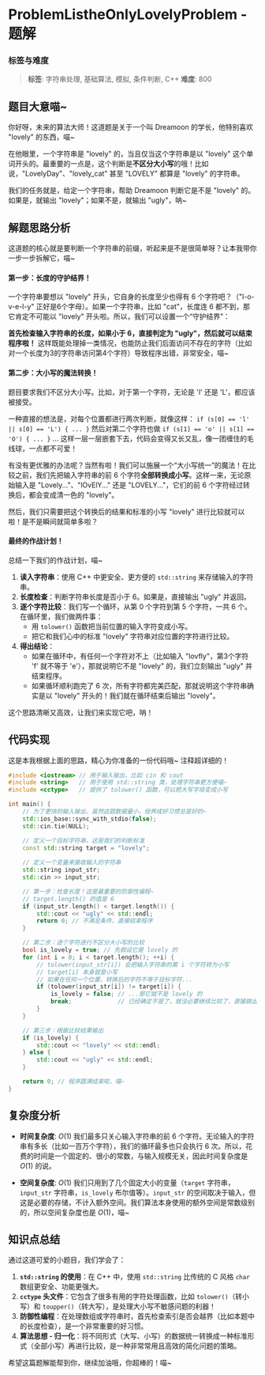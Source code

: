 # ProblemListheOnlyLovelyProblem - 题解

### 标签与难度
> **标签**: 字符串处理, 基础算法, 模拟, 条件判断, C++
> **难度**: 800

## 题目大意喵~

你好呀，未来的算法大师！这道题是关于一个叫 Dreamoon 的学长，他特别喜欢 "lovely" 的东西，喵~

在他眼里，一个字符串是 "lovely" 的，当且仅当这个字符串是以 "lovely" 这个单词开头的。最重要的一点是，这个判断是**不区分大小写**的哦！比如说，"LovelyDay"、"lovely_cat" 甚至 "LOVELY" 都算是 "lovely" 的字符串。

我们的任务就是，给定一个字符串，帮助 Dreamoon 判断它是不是 "lovely" 的。如果是，就输出 "lovely"；如果不是，就输出 "ugly"，呐~

## 解题思路分析

这道题的核心就是要判断一个字符串的前缀，听起来是不是很简单呀？让本我带你一步一步拆解它，喵~

#### 第一步：长度的守护结界！

一个字符串要想以 "lovely" 开头，它自身的长度至少也得有 6 个字符吧？（"l-o-v-e-l-y" 正好是6个字母）。如果一个字符串，比如 "cat"，长度连 6 都不到，那它肯定不可能以 "lovely" 开头啦。所以，我们可以设置一个“守护结界”：

**首先检查输入字符串的长度，如果小于 6，直接判定为 "ugly"，然后就可以结束程序啦！** 这样既能处理掉一类情况，也能防止我们后面访问不存在的字符（比如对一个长度为3的字符串访问第4个字符）导致程序出错，非常安全，喵~

#### 第二步：大小写的魔法转换！

题目要求我们不区分大小写。比如，对于第一个字符，无论是 'l' 还是 'L'，都应该被接受。

一种直接的想法是，对每个位置都进行两次判断，就像这样：
`if (s[0] == 'l' || s[0] == 'L') { ... }`
然后对第二个字符也做 `if (s[1] == 'o' || s[1] == 'O') { ... }` ...
这样一层一层嵌套下去，代码会变得又长又乱，像一团缠住的毛线球，一点都不可爱！

有没有更优雅的办法呢？当然有啦！我们可以施展一个“大小写统一”的魔法！在比较之前，我们先把输入字符串的前 6 个字符**全部转换成小写**。这样一来，无论原始输入是 "Lovely..."、"lOvElY..." 还是 "LOVELY..."，它们的前 6 个字符经过转换后，都会变成清一色的 "lovely"。

然后，我们只需要把这个转换后的结果和标准的小写 "lovely" 进行比较就可以啦！是不是瞬间就简单多啦？

#### 最终的作战计划！

总结一下我们的作战计划，喵~

1.  **读入字符串**：使用 C++ 中更安全、更方便的 `std::string` 来存储输入的字符串。
2.  **长度检查**：判断字符串长度是否小于 6。如果是，直接输出 "ugly" 并返回。
3.  **逐个字符比较**：我们写一个循环，从第 0 个字符到第 5 个字符，一共 6 个。在循环里，我们做两件事：
    *   用 `tolower()` 函数把当前位置的输入字符变成小写。
    *   把它和我们心中的标准 "lovely" 字符串对应位置的字符进行比较。
4.  **得出结论**：
    *   如果在循环中，有任何一个字符对不上（比如输入 "lovfly"，第3个字符 'f' 就不等于 'e'），那就说明它不是 "lovely" 的，我们立刻输出 "ugly" 并结束程序。
    *   如果循环顺利跑完了 6 次，所有字符都完美匹配，那就说明这个字符串确实是以 "lovely" 开头的！我们就在循环结束后输出 "lovely"。

这个思路清晰又高效，让我们来实现它吧，呐！

## 代码实现

这是本我根据上面的思路，精心为你准备的一份代码哦~ 注释超详细的！

```cpp
#include <iostream> // 用于输入输出，比如 cin 和 cout
#include <string>   // 用于使用 std::string 类，处理字符串更方便喵~
#include <cctype>   // 提供了 tolower() 函数，可以把大写字母变成小写

int main() {
    // 为了更快的输入输出，虽然这题数据量小，但养成好习惯总是好的~
    std::ios_base::sync_with_stdio(false);
    std::cin.tie(NULL);

    // 定义一个目标字符串，这是我们的判断标准
    const std::string target = "lovely";
    
    // 定义一个变量来接收输入的字符串
    std::string input_str;
    std::cin >> input_str;

    // 第一步：检查长度！这是最重要的防御性编程~
    // target.length() 的值是 6
    if (input_str.length() < target.length()) {
        std::cout << "ugly" << std::endl;
        return 0; // 不满足条件，直接结束程序
    }

    // 第二步：逐个字符进行不区分大小写的比较
    bool is_lovely = true; // 先假设它是 lovely 的
    for (int i = 0; i < target.length(); ++i) {
        // tolower(input_str[i]) 会把输入字符串的第 i 个字符转为小写
        // target[i] 本身就是小写
        // 如果在任何一个位置，转换后的字符不等于目标字符...
        if (tolower(input_str[i]) != target[i]) {
            is_lovely = false; // ...那它就不是 lovely 的
            break;             // 已经确定不是了，就没必要继续比较了，直接跳出循环！
        }
    }

    // 第三步：根据比较结果输出
    if (is_lovely) {
        std::cout << "lovely" << std::endl;
    } else {
        std::cout << "ugly" << std::endl;
    }

    return 0; // 程序圆满结束啦，喵~
}
```

## 复杂度分析

- **时间复杂度**: $O(1)$
  我们最多只关心输入字符串的前 6 个字符。无论输入的字符串有多长（比如一百万个字符），我们的循环最多也只会执行 6 次。所以，花费的时间是一个固定的、很小的常数，与输入规模无关，因此时间复杂度是 $O(1)$ 的说。

- **空间复杂度**: $O(1)$
  我们只用到了几个固定大小的变量（`target` 字符串，`input_str` 字符串，`is_lovely` 布尔值等）。`input_str` 的空间取决于输入，但这是必要的存储，不计入额外空间。我们算法本身使用的额外空间是常数级别的，所以空间复杂度也是 $O(1)$，喵~

## 知识点总结

通过这道可爱的小题目，我们学会了：

1.  **`std::string` 的使用**：在 C++ 中，使用 `std::string` 比传统的 C 风格 `char` 数组更安全、功能更强大。
2.  **`cctype` 头文件**：它包含了很多有用的字符处理函数，比如 `tolower()`（转小写）和 `toupper()`（转大写），是处理大小写不敏感问题的利器！
3.  **防御性编程**：在处理数组或字符串时，首先检查索引是否会越界（比如本题中的长度检查），是一个非常重要的好习惯。
4.  **算法思想 - 归一化**：将不同形式（大写、小写）的数据统一转换成一种标准形式（全部小写）再进行比较，是一种非常常用且高效的简化问题的策略。

希望这篇题解能帮到你，继续加油哦，你超棒的！喵~